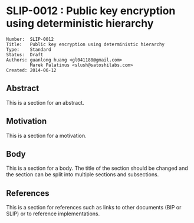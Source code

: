 # SLIP-0012 : Public key encryption using deterministic hierarchy

```
Number:  SLIP-0012
Title:   Public key encryption using deterministic hierarchy
Type:    Standard
Status:  Draft
Authors: guanlong huang <gl041188@gmail.com>
         Marek Palatinus <slush@satoshilabs.com>
Created: 2014-06-12
```

## Abstract

This is a section for an abstract.

## Motivation

This is a section for a motivation.

## Body

This is a section for a body. The title of the section should be changed
and the section can be split into multiple sections and subsections.

## References

This is a section for references such as links to other documents (BIP or SLIP)
or to reference implementations.
